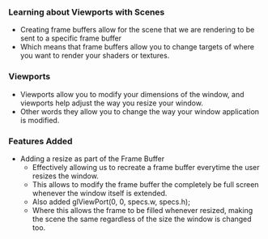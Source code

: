 ### Learning about Viewports with Scenes
* Creating frame buffers allow for the scene that we are rendering to be sent to a specific frame buffer
* Which means that frame buffers allow you to change targets of where you want to render your shaders or textures.

### Viewports
* Viewports allow you to modify your dimensions of the window, and viewports help adjust the way you resize your window.
* Other words they allow you to change the way your window application is modified.


### Features Added
* Adding a resize as part of the Frame Buffer
    * Effectively allowing us to recreate a frame buffer everytime the user resizes the window.
    * This allows to modify the frame buffer the completely be full screen whenever the window itself is extended.
    * Also added glViewPort(0, 0, specs.w, specs.h);
    * Where this allows the frame to be filled whenever resized, making the scene the same regardless of the size the window is changed too.
